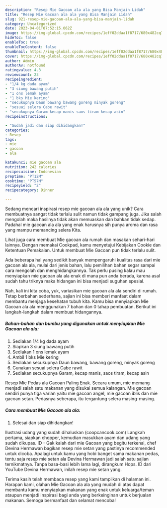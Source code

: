```yaml
---
description: "Resep Mie Gacoan ala ala yang Bisa Manjain Lidah"
title: "Resep Mie Gacoan ala ala yang Bisa Manjain Lidah"
slug: 921-resep-mie-gacoan-ala-ala-yang-bisa-manjain-lidah
category: Uncategorized
date: 2023-04-01T07:52:15.062Z
image: https://img-global.cpcdn.com/recipes/1eff02ddaa1f8717/680x482cq70/mie-gacoan-ala-ala-foto-resep-utama.jpg
hideToc: false
enableToc: true
enableTocContent: false
thumbnail: https://img-global.cpcdn.com/recipes/1eff02ddaa1f8717/680x482cq70/mie-gacoan-ala-ala-foto-resep-utama.jpg
cover: https://img-global.cpcdn.com/recipes/1eff02ddaa1f8717/680x482cq70/mie-gacoan-ala-ala-foto-resep-utama.jpg
author: Admin
authorAv: notfound
ratingvalue: 4.3
reviewcount: 23
recipeingredient:
- "1/4 kg dada ayam"
- "3 siung bawang putih"
- "1 ons lemak ayam"
- "1 bks Mie kering"
- "secukupnya Daun bawang bawang goreng minyak goreng"
- "sesuai selera Cabe rawit"
- "secukupnya Garam kecap manis saos tiram kecap asin"
recipeinstructions:

- "Sudah jadi dan siap dihidangkan!"
categories:
- Resep
tags:
- mie
- gacoan
- ala

katakunci: mie gacoan ala 
nutrition: 242 calories
recipecuisine: Indonesian
preptime: "PT12M"
cooktime: "PT57M"
recipeyield: "2"
recipecategory: Dinner

---
```





Sedang mencari inspirasi resep mie gacoan ala ala yang unik? Cara membuatnya sangat tidak terlalu sulit namun tidak gampang juga. Jika salah mengolah maka hasilnya tidak akan memuaskan dan bahkan tidak sedap. Padahal mie gacoan ala ala yang enak harusnya sih punya aroma dan rasa yang mampu memancing selera Kita.





Lihat juga cara membuat Mie gacoan ala rumah dan masakan sehari-hari lainnya. Dengan memakai Cookpad, kamu menyetujui Kebijakan Cookie dan Ketentuan Pemakaian. Untuk membuat Mie Gacoan pun tidak terlalu sulit.

Ada beberapa hal yang sedikit banyak mempengaruhi kualitas rasa dari mie gacoan ala ala, mulai dari jenis bahan, lalu pemilihan bahan segar sampai cara mengolah dan menghidangkannya. Tak perlu pusing kalau mau menyiapkan mie gacoan ala ala enak di mana pun anda berada, karena asal sudah tahu triknya maka hidangan ini bisa menjadi suguhan spesial.






Nah, kali ini kita coba, yuk, variasikan mie gacoan ala ala sendiri di rumah. Tetap berbahan sederhana, sajian ini bisa memberi manfaat dalam membantu menjaga kesehatan tubuh kita. Kamu bisa menyiapkan Mie Gacoan ala ala menggunakan 7 bahan dan 0 tahap pembuatan. Berikut ini langkah-langkah dalam membuat hidangannya.

<!--inarticleads1-->

##### Bahan-bahan dan bumbu yang digunakan untuk menyiapkan Mie Gacoan ala ala:

1. Sediakan 1/4 kg dada ayam
1. Siapkan 3 siung bawang putih
1. Sediakan 1 ons lemak ayam
1. Ambil 1 bks Mie kering
1. Sediakan secukupnya Daun bawang, bawang goreng, minyak goreng
1. Gunakan sesuai selera Cabe rawit
1. Sediakan secukupnya Garam, kecap manis, saos tiram, kecap asin


Resep Mie Pedas ala Gacoan Paling Enak. Secara umum, mie memang menjadi salah satu makanan yang disukai semua kalangan. Mie gacoan sendiri punya tiga varian yaitu mie gacoan angel, mie gacoan iblis dan mie gacoan setan. Pedasnya seberapa, itu tergantung selera masing-masing. 

<!--inarticleads2-->

##### Cara membuat Mie Gacoan ala ala:


1. Selesai dan siap dihidangkan!

Ilustrasi udang yang sudah dihaluskan (coopcancook.com) Langkah pertama, siapkan chopper, kemudian masukkan ayam dan udang yang sudah dikupas. ID - Gak kalah dari mie Gacoan yang begitu terkenal, chef Devina Hermawan bagikan resep mie setan yang pastinya recommended untuk dicoba. Apalagi untuk kamu yang hobi banget sama makanan pedas, tentu saja resep mie setan ala Devina Hermawan jadi salah satu sajian ternikmatnya. Tanpa basa-basi lebih lama lagi, dirangkum Hops. ID dari YouTube Devina Hermawan, inilah resep mie setan yang. 

Terima kasih telah membaca resep yang kami tampilkan di halaman ini. Harapan kami, olahan Mie Gacoan ala ala yang mudah di atas dapat membantu kamu menyiapkan makanan yang enak untuk keluarga/teman ataupun menjadi inspirasi bagi anda yang berkeinginan untuk berjualan makanan. Semoga bermanfaat dan selamat mencoba!
